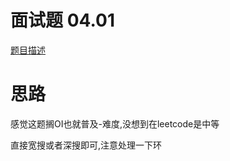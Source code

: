 # 面试题 04.01

[题目描述](https://leetcode-cn.com/problems/route-between-nodes-lcci/)

# 思路

感觉这题搁OI也就普及-难度,没想到在leetcode是中等

直接宽搜或者深搜即可,注意处理一下环
